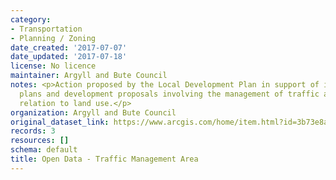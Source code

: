 ```yaml
---
category:
- Transportation
- Planning / Zoning
date_created: '2017-07-07'
date_updated: '2017-07-18'
license: No licence
maintainer: Argyll and Bute Council
notes: <p>Action proposed by the Local Development Plan in support of its settlement
  plans and development proposals involving the management of traffic and access in
  relation to land use.</p>
organization: Argyll and Bute Council
original_dataset_link: https://www.arcgis.com/home/item.html?id=3b73e8a6bda14a1492c89523103bbc35
records: 3
resources: []
schema: default
title: Open Data - Traffic Management Area
---
```

